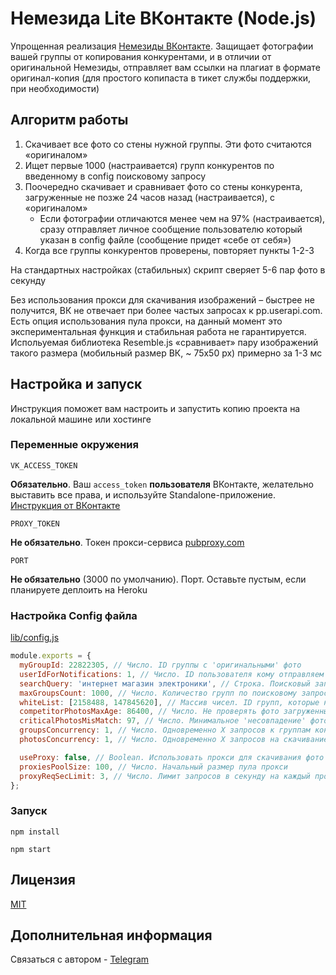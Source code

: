 # Немезида Lite ВКонтакте (Node.js)

Упрощенная реализация [Немезиды ВКонтакте](https://vk.com/blog/nemesis). Защищает фотографии вашей группы от копирования конкурентами, и в отличии от оригинальной Немезиды, отправляет вам ссылки на плагиат в формате оригинал-копия (для простого копипаста в тикет службы поддержки, при необходимости)

## Алгоритм работы

1. Скачивает все фото со стены нужной группы. Эти фото считаются «оригиналом»
2. Ищет первые 1000 (настраивается) групп конкурентов по введенному в config поисковому запросу
3. Поочередно скачивает и сравнивает фото со стены конкурента, загруженные не позже 24 часов назад (настраивается), с «оригиналом»
   * Если фотографии отличаются менее чем на 97% (настраивается), сразу отправляет личное сообщение пользователю который указан в config файле (сообщение придет «себе от себя»)
4. Когда все группы конкурентов проверены, повторяет пункты 1-2-3

На стандартных настройках (стабильных) скрипт сверяет 5-6 пар фото в секунду

Без использования прокси для скачивания изображений – быстрее не получится, ВК не отвечает при более частых запросах к pp.userapi.com. Есть опция использования пула прокси, на данный момент это экспериментальная функция и стабильная работа не гарантируется. Испольуемая библиотека Resemble.js «сравнивает» пару изображений такого размера (мобильный размер ВК, ~ 75х50 px) примерно за 1-3 мс

## Настройка и запуск

Инструкция поможет вам настроить и запустить копию проекта на локальной машине или хостинге

### Переменные окружения

```
VK_ACCESS_TOKEN
```

**Обязательно**. Ваш `access_token` **пользователя** ВКонтакте, желательно выставить все права, и используйте Standalone-приложение. [Инструкция от ВКонтакте](https://vk.com/dev/implicit_flow_user)

```
PROXY_TOKEN
```

**Не обязательно**. Токен прокси-сервиса [pubproxy.com](http://pubproxy.com/)

```
PORT
```

**Не обязательно** (3000 по умолчанию). Порт. Оставьте пустым, если планируете деплоить на Heroku

### Настройка Config файла

[lib/config.js](lib/config.js)

```javascript
module.exports = {
  myGroupId: 22822305, // Число. ID группы с 'оригинальными' фото
  userIdForNotifications: 1, // Число. ID пользователя кому отправляем сообщения о найденном плагиате
  searchQuery: 'интернет магазин электроники', // Строка. Поисковый запрос для поиска групп ВК 'конкурентов' (результаты как при обычном поиске групп внутри ВК)
  maxGroupsCount: 1000, // Число. Количество групп по поисковому запросу (максимум 1000)
  whiteList: [2158488, 147845620], // Массив чисел. ID групп, которые не нужно проверять на плагиат
  competitorPhotosMaxAge: 86400, // Число. Не проверять фото загруженные более Х секунд назад (в секундах, 86400 это 24 часа)
  criticalPhotosMisMatch: 97, // Число. Минимальное 'несовпадение' фото, по достижении которого считать что фото плагиат (в процентах). Из-за низкого качества фото на проверку, 97 оптимально. Если много ложных срабатываний, можно уменьшить
  groupsConcurrency: 1, // Число. Одновременно Х запросов к группам конкурентов для работы с фото (больше 1 не рекомендуется если вы не используете прокси)
  photosConcurrency: 1, // Число. Одновременно Х запросов на скачивание фото (больше 1 не рекомендуется если вы не используете прокси)

  useProxy: false, // Boolean. Использовать прокси для скачивания фото (экспериментальная функция, не стабильно)
  proxiesPoolSize: 100, // Число. Начальный размер пула прокси
  proxyReqSecLimit: 3, // Число. Лимит запросов в секунду на каждый прокси
};
```

### Запуск

```
npm install
```

```
npm start
```

## Лицензия

[MIT](LICENSE)

## Дополнительная информация

Связаться с автором - [Telegram](https://t.me/aveDenis)
